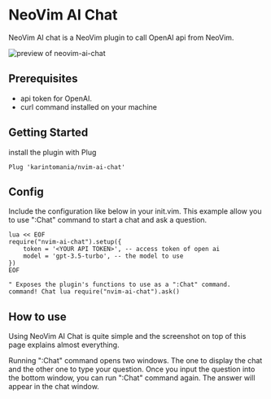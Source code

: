 # NeoVim AI Chat
NeoVim AI chat is a NeoVim plugin to call OpenAI api from NeoVim.

![preview of neovim-ai-chat](https://github.com/karintomania/nvim-ai-chat/assets/19652340/27634a64-75d1-40d6-b05e-561f37e5ecce)

## Prerequisites
- api token for OpenAI.
- curl command installed on your machine

## Getting Started
install the plugin with Plug
```
Plug 'karintomania/nvim-ai-chat'
```

## Config
Include the configuration like below in your init.vim.
This example allow you to use ":Chat" command to start a chat and ask a question.
```
lua << EOF
require("nvim-ai-chat").setup({
	token = '<YOUR API TOKEN>', -- access token of open ai
	model = 'gpt-3.5-turbo', -- the model to use
})
EOF

" Exposes the plugin's functions to use as a ":Chat" command.
command! Chat lua require("nvim-ai-chat").ask()
```

## How to use
Using NeoVim AI Chat is quite simple and the screenshot on top of this page explains almost everything.

Running ":Chat" command opens two windows. The one to display the chat and the other one to type your question.
Once you input the question into the bottom window, you can run ":Chat" command again. The answer will appear in the chat window.

